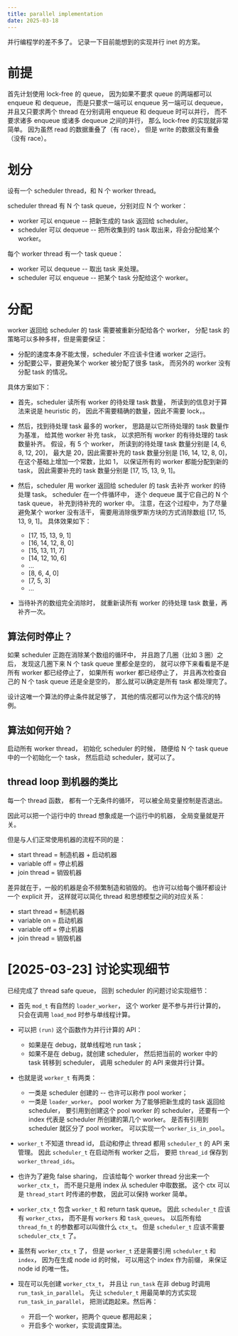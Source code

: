 ```yaml
---
title: parallel implementation
date: 2025-03-18
---
```


并行编程学的差不多了。
记录一下目前能想到的实现并行 inet 的方案。

# 前提

首先计划使用 lock-free 的 queue，
因为如果不要求 queue 的两端都可以 enqueue 和 dequeue，
而是只要求一端可以 enqueue 另一端可以 dequeue，
并且又只要求两个 thread 在分别调用 enqueue 和 dequeue 时可以并行，
而不要求诸多 enqueue 或诸多 dequeue 之间的并行，
那么 lock-free 的实现就非常简单。
因为虽然 read 的数据重叠了（有 race），
但是 write 的数据没有重叠（没有 race）。

# 划分

设有一个 scheduler thread，和 N 个 worker thread。

scheduler thread 有 N 个 task queue，分别对应 N 个 worker：

- worker 可以 enqueue -- 把新生成的 task 返回给 scheduler。
- scheduler 可以 dequeue -- 把所收集到的 task 取出来，将会分配给某个 worker。

每个 worker thread 有一个 task queue：

- worker 可以 dequeue -- 取出 task 来处理。
- scheduler 可以 enqueue -- 把某个 task 分配给这个 worker。

# 分配

worker 返回给 scheduler 的 task 需要被重新分配给各个 worker，
分配 task 的策略可以多种多样，但是需要保证：

- 分配的速度本身不能太慢，scheduler 不应该卡住诸 worker 之运行。
- 分配要公平，要避免某个 worker 被分配了很多 task，
  而另外的 worker 没有分配 task 的情况。

具体方案如下：

- 首先，scheduler 读所有 worker 的待处理 task 数量，
  所读到的信息对于算法来说是 heuristic 的，
  因此不需要精确的数量，因此不需要 lock，。

- 然后，找到待处理 task 最多的 worker，
  思路是以它所待处理的 task 数量作为基准，
  给其他 worker 补充 task，
  以求把所有 worker 的有待处理的 task 数量补齐。
  假设，有 5 个 worker，
  所读到的待处理 task 数量分别是 [4, 6, 8, 12, 20]，
  最大是 20，因此需要补充的 task 数量分别是 [16, 14, 12, 8, 0]，
  在这个基础上增加一个常数，比如 1，
  以保证所有的 worker 都能分配到新的 task，
  因此需要补充的 task 数量分别是 [17, 15, 13, 9, 1]。

- 然后，scheduler 用 worker 返回给 scheduler 的 task
  去补齐 worker 的待处理 task。
  scheduler 在一个件循环中，
  逐个 dequeue 属于它自己的 N 个 task queue，
  补充到待补充的 worker 中。
  注意，在这个过程中，为了尽量避免某个 worker 没有活干，
  需要用消除俄罗斯方块的方式消除数组 [17, 15, 13, 9, 1]。
  具体效果如下：
  - [17, 15, 13, 9, 1]
  - [16, 14, 12, 8, 0]
  - [15, 13, 11, 7]
  - [14, 12, 10, 6]
  - ...
  - [8, 6, 4, 0]
  - [7, 5, 3]
  - ...

- 当待补齐的数组完全消除时，
  就重新读所有 worker 的待处理 task 数量，再补齐一次。

## 算法何时停止？

如果 scheduler 正跑在消除某个数组的循环中，
并且跑了几圈（比如 3 圈）之后，
发现这几圈下来 N 个 task queue 里都全是空的，
就可以停下来看看是不是所有 worker 都已经停止了，
如果所有 worker 都已经停止了，
并且再次检查自己的 N 个 task queue 还是全是空的，
那么就可以确定是所有 task 都处理完了。

设计这唯一个算法的停止条件就足够了，
其他的情况都可以作为这个情况的特例。

## 算法如何开始？

启动所有 worker thread，
初始化 scheduler 的时候，
随便给 N 个 task queue 中的一个初始化一个 task，
然后启动 scheduler，就可以了。

## thread loop 到机器的类比

每一个 thread 函数，
都有一个无条件的循环，
可以被全局变量控制是否退出。

因此可以把一个运行中的 thread
想象成是一个运行中的机器，
全局变量就是开关。

但是与人们正常使用机器的流程不同的是：

- start thread = 制造机器 + 启动机器
- variable off = 停止机器
- join thread = 销毁机器

差异就在于，一般的机器是会不频繁制造和销毁的。
也许可以给每个循环都设计一个 explicit 开，
这样就可以简化 thread 和思想模型之间的对应关系：

- start thread = 制造机器
- variable on = 启动机器
- variable off = 停止机器
- join thread = 销毁机器

# [2025-03-23] 讨论实现细节

已经完成了 thread safe queue，
回到 scheduler 的问题讨论实现细节：

- 首先 `mod_t` 有自然的 `loader_worker`，
  这个 worker 是不参与并行计算的，
  只会在调用 `load_mod` 时参与单线程计算。

- 可以把 `(run)` 这个函数作为并行计算的 API：
  - 如果是在 debug，就单线程地 run task；
  - 如果不是在 debug，就创建 scheduler，
    然后把当前的 worker 中的 task 转移到 scheduler，
    调用 scheduler 的 API 来做并行计算。

- 也就是说 `worker_t` 有两类：
  - 一类是 scheduler 创建的 -- 也许可以称作 pool worker；
  - 一类是 `loader_worker`。
  pool worker 为了能够把新生成的 task 返回给 scheduler，
  要引用到创建这个 pool worker 的 scheduler，
  还要有一个 index 代表是 scheduler 所创建的第几个 worker。
  是否有引用到 scheduler 就区分了 pool worker。
  可以实现一个 `worker_is_in_pool`。

- `worker_t` 不知道 thread id，
  启动和停止 thread 都用 `scheduler_t` 的 API 来管理。
  因此 `scheduler_t` 在启动所有 worker 之后，
  要把 `thread_id` 保存到 `worker_thread_ids`。

- 也许为了避免 false sharing，
  应该给每个 worker thread 分出来一个 `worker_ctx_t`，
  而不是只是用 index 从 scheduler 中取数据。
  这个 ctx 可以是 `thread_start` 时传递的参数，
  因此可以保持 worker 简单。

- `worker_ctx_t` 包含 `worker_t` 和 return task queue。
  因此 `scheduler_t` 应该有 `worker_ctxs`，
  而不是有 `workers` 和 `task_queues`。
  以后所有给 `thread_fn_t` 的参数都可以叫做什么 `ctx_t`。
  但是 `scheduler_t` 应该不需要 `scheduler_ctx_t` 了。

- 虽然有 `worker_ctx_t` 了，
  但是 `worker_t` 还是需要引用 `scheduler_t` 和 `index`，
  因为在生成 node id 的时候，
  可以用这个 index 作为前缀，
  来保证 node id 的唯一性。

- 现在可以先创建 `worker_ctx_t`，
  并且让 `run_task` 在非 debug 时调用 `run_task_in_parallel`。
  先让 `scheduler_t` 用最简单的方式实现 `run_task_in_parallel`，
  把测试跑起来。然后再：
  - 开启一个 worker，把两个 queue 都用起来；
  - 开启多个 worker，实现调度算法。
